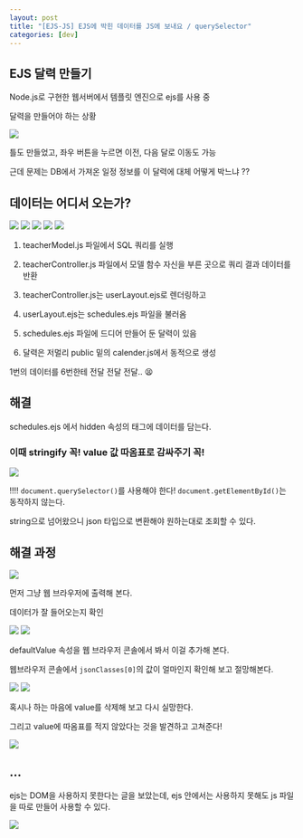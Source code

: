 ```yaml
---
layout: post
title: "[EJS-JS] EJS에 박힌 데이터를 JS에 보내요 / querySelector"
categories: [dev]
---
```


## EJS 달력 만들기

Node.js로 구현한 웹서버에서 템플릿 엔진으로 ejs를 사용 중

달력을 만들어야 하는 상황

<img src="../attachment/230628/calendar.png">

틀도 만들었고, 좌우 버튼을 누르면 이전, 다음 달로 이동도 가능

근데 문제는 DB에서 가져온 일정 정보를 이 달력에 대체 어떻게 박느냐 ??

## 데이터는 어디서 오는가?

<img src="../attachment/230628/model.PNG">

<img src="../attachment/230628/controller.PNG">

<img src="../attachment/230628/layout.PNG">

<img src="../attachment/230628/schedules.PNG">

<img src="../attachment/230628/calendarjs.PNG">

1. teacherModel.js 파일에서 SQL 쿼리를 실행

2. teacherController.js 파일에서 모델 함수 자신을 부른 곳으로 쿼리 결과 데이터를 반환

3. teacherController.js는 userLayout.ejs로 렌더링하고

4. userLayout.ejs는 schedules.ejs 파일을 불러옴

5. schedules.ejs 파일에 드디어 만들어 둔 달력이 있음

6. 달력은 저멀리 public 밑의 calender.js에서 동적으로 생성

1번의 데이터를 6번한테 전달 전달 전달.. 😫


## 해결

schedules.ejs 에서 hidden 속성의 태그에 데이터를 담는다.

### 이때 stringify 꼭! value 값 따옴표로 감싸주기 꼭!

<img src="../attachment/230628/calendarjs-2.PNG">

‼‼ `document.querySelector()`를 사용해야 한다! `document.getElementById()`는 동작하지 않는다.

string으로 넘어왔으니 json 타입으로 변환해야 원하는대로 조회할 수 있다.

## 해결 과정

<img src="../attachment/230628/01viewprint.png">

먼저 그냥 웹 브라우저에 출력해 본다.

데이터가 잘 들어오는지 확인

<img src="../attachment/230628/02defaultValue.png">

<img src="../attachment/230628/03bracket.png">

defaultValue 속성을 웹 브라우저 콘솔에서 봐서 이걸 추가해 본다.

웹브라우저 콘솔에서 `jsonClasses[0]`의 값이 얼마인지 확인해 보고 절망해본다.

<img src="../attachment/230628/04novalue.png">

<img src="../attachment/230628/05error.png">

혹시나 하는 마음에 value를 삭제해 보고 다시 실망한다.

그리고 value에 따옴표를 적지 않았다는 것을 발견하고 고쳐준다!

<img src="../attachment/230628/06finish.PNG">

## ...

ejs는 DOM을 사용하지 못한다는 글을 보았는데, ejs 안에서는 사용하지 못해도 js 파일을 따로 만들어 사용할 수 있다.

<img src="../attachment/230628/ejsdom.PNG">